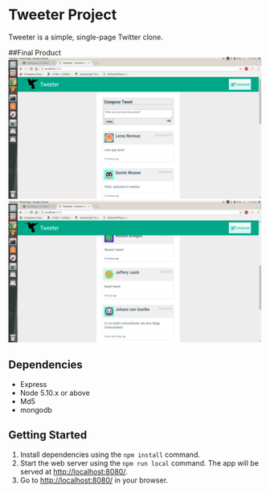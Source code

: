 # Tweeter Project

Tweeter is a simple, single-page Twitter clone.

##Final Product
!["Screenshot of Front Page"](https://github.com/billywoo17/tweeter/blob/master/screenshot/frontpage.png)
!["Screenshot of Different Time"](https://github.com/billywoo17/tweeter/blob/master/screenshot/DifferentTime.png)

## Dependencies

- Express
- Node 5.10.x or above
- Md5
- mongodb

## Getting Started

1. Install dependencies using the `npm install` command.
2. Start the web server using the `npm run local` command. The app will be served at <http://localhost:8080/>.
3. Go to <http://localhost:8080/> in your browser.